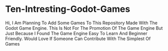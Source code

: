 # Ten-Intresting-Godot-Games
Hi, I Am Planning To Add Some Games To This Repository Made With The Godot Game Engine.  This Is Not For The Promotion Of The Game Engine But Just Because I Found The Game Engine Easy To Learn And Beginner Friendly. Would Love If Someone Can Contribute With The Simplest Of Games
